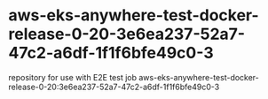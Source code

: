 # aws-eks-anywhere-test-docker-release-0-20-3e6ea237-52a7-47c2-a6df-1f1f6bfe49c0-3
repository for use with E2E test job aws-eks-anywhere-test-docker-release-0-20:3e6ea237-52a7-47c2-a6df-1f1f6bfe49c0-3
